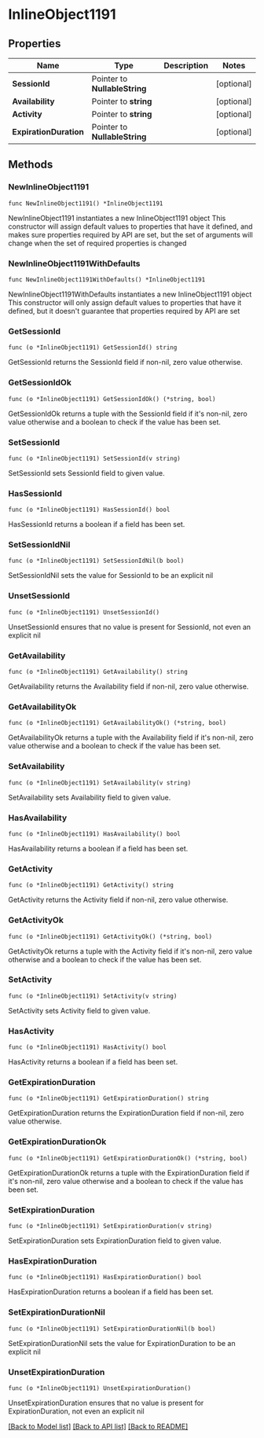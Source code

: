# InlineObject1191

## Properties

Name | Type | Description | Notes
------------ | ------------- | ------------- | -------------
**SessionId** | Pointer to **NullableString** |  | [optional] 
**Availability** | Pointer to **string** |  | [optional] 
**Activity** | Pointer to **string** |  | [optional] 
**ExpirationDuration** | Pointer to **NullableString** |  | [optional] 

## Methods

### NewInlineObject1191

`func NewInlineObject1191() *InlineObject1191`

NewInlineObject1191 instantiates a new InlineObject1191 object
This constructor will assign default values to properties that have it defined,
and makes sure properties required by API are set, but the set of arguments
will change when the set of required properties is changed

### NewInlineObject1191WithDefaults

`func NewInlineObject1191WithDefaults() *InlineObject1191`

NewInlineObject1191WithDefaults instantiates a new InlineObject1191 object
This constructor will only assign default values to properties that have it defined,
but it doesn't guarantee that properties required by API are set

### GetSessionId

`func (o *InlineObject1191) GetSessionId() string`

GetSessionId returns the SessionId field if non-nil, zero value otherwise.

### GetSessionIdOk

`func (o *InlineObject1191) GetSessionIdOk() (*string, bool)`

GetSessionIdOk returns a tuple with the SessionId field if it's non-nil, zero value otherwise
and a boolean to check if the value has been set.

### SetSessionId

`func (o *InlineObject1191) SetSessionId(v string)`

SetSessionId sets SessionId field to given value.

### HasSessionId

`func (o *InlineObject1191) HasSessionId() bool`

HasSessionId returns a boolean if a field has been set.

### SetSessionIdNil

`func (o *InlineObject1191) SetSessionIdNil(b bool)`

 SetSessionIdNil sets the value for SessionId to be an explicit nil

### UnsetSessionId
`func (o *InlineObject1191) UnsetSessionId()`

UnsetSessionId ensures that no value is present for SessionId, not even an explicit nil
### GetAvailability

`func (o *InlineObject1191) GetAvailability() string`

GetAvailability returns the Availability field if non-nil, zero value otherwise.

### GetAvailabilityOk

`func (o *InlineObject1191) GetAvailabilityOk() (*string, bool)`

GetAvailabilityOk returns a tuple with the Availability field if it's non-nil, zero value otherwise
and a boolean to check if the value has been set.

### SetAvailability

`func (o *InlineObject1191) SetAvailability(v string)`

SetAvailability sets Availability field to given value.

### HasAvailability

`func (o *InlineObject1191) HasAvailability() bool`

HasAvailability returns a boolean if a field has been set.

### GetActivity

`func (o *InlineObject1191) GetActivity() string`

GetActivity returns the Activity field if non-nil, zero value otherwise.

### GetActivityOk

`func (o *InlineObject1191) GetActivityOk() (*string, bool)`

GetActivityOk returns a tuple with the Activity field if it's non-nil, zero value otherwise
and a boolean to check if the value has been set.

### SetActivity

`func (o *InlineObject1191) SetActivity(v string)`

SetActivity sets Activity field to given value.

### HasActivity

`func (o *InlineObject1191) HasActivity() bool`

HasActivity returns a boolean if a field has been set.

### GetExpirationDuration

`func (o *InlineObject1191) GetExpirationDuration() string`

GetExpirationDuration returns the ExpirationDuration field if non-nil, zero value otherwise.

### GetExpirationDurationOk

`func (o *InlineObject1191) GetExpirationDurationOk() (*string, bool)`

GetExpirationDurationOk returns a tuple with the ExpirationDuration field if it's non-nil, zero value otherwise
and a boolean to check if the value has been set.

### SetExpirationDuration

`func (o *InlineObject1191) SetExpirationDuration(v string)`

SetExpirationDuration sets ExpirationDuration field to given value.

### HasExpirationDuration

`func (o *InlineObject1191) HasExpirationDuration() bool`

HasExpirationDuration returns a boolean if a field has been set.

### SetExpirationDurationNil

`func (o *InlineObject1191) SetExpirationDurationNil(b bool)`

 SetExpirationDurationNil sets the value for ExpirationDuration to be an explicit nil

### UnsetExpirationDuration
`func (o *InlineObject1191) UnsetExpirationDuration()`

UnsetExpirationDuration ensures that no value is present for ExpirationDuration, not even an explicit nil

[[Back to Model list]](../README.md#documentation-for-models) [[Back to API list]](../README.md#documentation-for-api-endpoints) [[Back to README]](../README.md)


